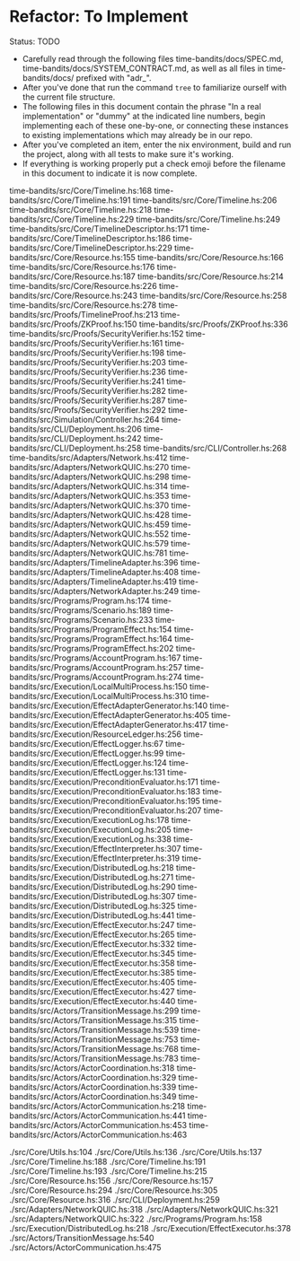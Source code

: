 # Refactor: To Implement

Status: TODO

- Carefully read through the following files time-bandits/docs/SPEC.md, time-bandits/docs/SYSTEM_CONTRACT.md, as well as all files in time-bandits/docs/ prefixed with "adr_".
- After you've done that run the command `tree` to familiarize ourself with the current file structure.
- The following files in this document contain the phrase "In a real implementation" or "dummy" at the indicated line numbers, begin implementing each of these one-by-one, or connecting these instances to existing implementations which may already be in our repo.
- After you've completed an item, enter the nix environment, build and run the project, along with all tests to make sure it's working.
- If everything is working properly put a check emoji before the filename in this document to indicate it is now complete.

time-bandits/src/Core/Timeline.hs:168
time-bandits/src/Core/Timeline.hs:191
time-bandits/src/Core/Timeline.hs:206
time-bandits/src/Core/Timeline.hs:218
time-bandits/src/Core/Timeline.hs:229
time-bandits/src/Core/Timeline.hs:249
time-bandits/src/Core/TimelineDescriptor.hs:171
time-bandits/src/Core/TimelineDescriptor.hs:186
time-bandits/src/Core/TimelineDescriptor.hs:229
time-bandits/src/Core/Resource.hs:155
time-bandits/src/Core/Resource.hs:166
time-bandits/src/Core/Resource.hs:176
time-bandits/src/Core/Resource.hs:187
time-bandits/src/Core/Resource.hs:214
time-bandits/src/Core/Resource.hs:226
time-bandits/src/Core/Resource.hs:243
time-bandits/src/Core/Resource.hs:258
time-bandits/src/Core/Resource.hs:278
time-bandits/src/Proofs/TimelineProof.hs:213
time-bandits/src/Proofs/ZKProof.hs:150
time-bandits/src/Proofs/ZKProof.hs:336
time-bandits/src/Proofs/SecurityVerifier.hs:152
time-bandits/src/Proofs/SecurityVerifier.hs:161
time-bandits/src/Proofs/SecurityVerifier.hs:198
time-bandits/src/Proofs/SecurityVerifier.hs:203
time-bandits/src/Proofs/SecurityVerifier.hs:236
time-bandits/src/Proofs/SecurityVerifier.hs:241
time-bandits/src/Proofs/SecurityVerifier.hs:282
time-bandits/src/Proofs/SecurityVerifier.hs:287
time-bandits/src/Proofs/SecurityVerifier.hs:292
time-bandits/src/Simulation/Controller.hs:264
time-bandits/src/CLI/Deployment.hs:206
time-bandits/src/CLI/Deployment.hs:242
time-bandits/src/CLI/Deployment.hs:258
time-bandits/src/CLI/Controller.hs:268
time-bandits/src/Adapters/Network.hs:412
time-bandits/src/Adapters/NetworkQUIC.hs:270
time-bandits/src/Adapters/NetworkQUIC.hs:298
time-bandits/src/Adapters/NetworkQUIC.hs:314
time-bandits/src/Adapters/NetworkQUIC.hs:353
time-bandits/src/Adapters/NetworkQUIC.hs:370
time-bandits/src/Adapters/NetworkQUIC.hs:428
time-bandits/src/Adapters/NetworkQUIC.hs:459
time-bandits/src/Adapters/NetworkQUIC.hs:552
time-bandits/src/Adapters/NetworkQUIC.hs:579
time-bandits/src/Adapters/NetworkQUIC.hs:781
time-bandits/src/Adapters/TimelineAdapter.hs:396
time-bandits/src/Adapters/TimelineAdapter.hs:408
time-bandits/src/Adapters/TimelineAdapter.hs:419
time-bandits/src/Adapters/NetworkAdapter.hs:249
time-bandits/src/Programs/Program.hs:174
time-bandits/src/Programs/Scenario.hs:189
time-bandits/src/Programs/Scenario.hs:233
time-bandits/src/Programs/ProgramEffect.hs:154
time-bandits/src/Programs/ProgramEffect.hs:164
time-bandits/src/Programs/ProgramEffect.hs:202
time-bandits/src/Programs/AccountProgram.hs:167
time-bandits/src/Programs/AccountProgram.hs:257
time-bandits/src/Programs/AccountProgram.hs:274
time-bandits/src/Execution/LocalMultiProcess.hs:150
time-bandits/src/Execution/LocalMultiProcess.hs:310
time-bandits/src/Execution/EffectAdapterGenerator.hs:140
time-bandits/src/Execution/EffectAdapterGenerator.hs:405
time-bandits/src/Execution/EffectAdapterGenerator.hs:417
time-bandits/src/Execution/ResourceLedger.hs:256
time-bandits/src/Execution/EffectLogger.hs:67
time-bandits/src/Execution/EffectLogger.hs:99
time-bandits/src/Execution/EffectLogger.hs:124
time-bandits/src/Execution/EffectLogger.hs:131
time-bandits/src/Execution/PreconditionEvaluator.hs:171
time-bandits/src/Execution/PreconditionEvaluator.hs:183
time-bandits/src/Execution/PreconditionEvaluator.hs:195
time-bandits/src/Execution/PreconditionEvaluator.hs:207
time-bandits/src/Execution/ExecutionLog.hs:178
time-bandits/src/Execution/ExecutionLog.hs:205
time-bandits/src/Execution/ExecutionLog.hs:338
time-bandits/src/Execution/EffectInterpreter.hs:307
time-bandits/src/Execution/EffectInterpreter.hs:319
time-bandits/src/Execution/DistributedLog.hs:218
time-bandits/src/Execution/DistributedLog.hs:271
time-bandits/src/Execution/DistributedLog.hs:290
time-bandits/src/Execution/DistributedLog.hs:307
time-bandits/src/Execution/DistributedLog.hs:325
time-bandits/src/Execution/DistributedLog.hs:441
time-bandits/src/Execution/EffectExecutor.hs:247
time-bandits/src/Execution/EffectExecutor.hs:265
time-bandits/src/Execution/EffectExecutor.hs:332
time-bandits/src/Execution/EffectExecutor.hs:345
time-bandits/src/Execution/EffectExecutor.hs:358
time-bandits/src/Execution/EffectExecutor.hs:385
time-bandits/src/Execution/EffectExecutor.hs:405
time-bandits/src/Execution/EffectExecutor.hs:427
time-bandits/src/Execution/EffectExecutor.hs:440
time-bandits/src/Actors/TransitionMessage.hs:299
time-bandits/src/Actors/TransitionMessage.hs:315
time-bandits/src/Actors/TransitionMessage.hs:539
time-bandits/src/Actors/TransitionMessage.hs:753
time-bandits/src/Actors/TransitionMessage.hs:768
time-bandits/src/Actors/TransitionMessage.hs:783
time-bandits/src/Actors/ActorCoordination.hs:318
time-bandits/src/Actors/ActorCoordination.hs:329
time-bandits/src/Actors/ActorCoordination.hs:339
time-bandits/src/Actors/ActorCoordination.hs:349
time-bandits/src/Actors/ActorCommunication.hs:218
time-bandits/src/Actors/ActorCommunication.hs:441
time-bandits/src/Actors/ActorCommunication.hs:453
time-bandits/src/Actors/ActorCommunication.hs:463

./src/Core/Utils.hs:104
./src/Core/Utils.hs:136
./src/Core/Utils.hs:137
./src/Core/Timeline.hs:188
./src/Core/Timeline.hs:191
./src/Core/Timeline.hs:193
./src/Core/Timeline.hs:215
./src/Core/Resource.hs:156
./src/Core/Resource.hs:157
./src/Core/Resource.hs:294
./src/Core/Resource.hs:305
./src/Core/Resource.hs:316
./src/CLI/Deployment.hs:259
./src/Adapters/NetworkQUIC.hs:318
./src/Adapters/NetworkQUIC.hs:321
./src/Adapters/NetworkQUIC.hs:322
./src/Programs/Program.hs:158
./src/Execution/DistributedLog.hs:218
./src/Execution/EffectExecutor.hs:378
./src/Actors/TransitionMessage.hs:540
./src/Actors/ActorCommunication.hs:475